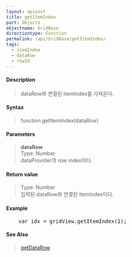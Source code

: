```yaml
---
layout: apipost
title: getItemIndex
part: Objects
objectname: GridBase
directiontype: Function
permalink: /api/GridBase/getItemIndex/
tags:
  - itemIndex
  - dataRow
  - rowId
---
```



#### Description

> dataRow와 연결된 itemIndex를 가져온다.  

#### Syntax

> function getItemIndex(dataRow)  

#### Parameters

> **dataRow**  
> Type: Number  
> dataProvider의 row index이다.  

#### Return value

> Type: Number  
> 입력된 dataRow와 연결된 itemIndex이다.  

#### Example

<pre class="prettyprint">
    var idx = gridView.getItemIndex(1);
</pre>

#### See Also
> [getDataRow](/api/GridBase/getDataRow)